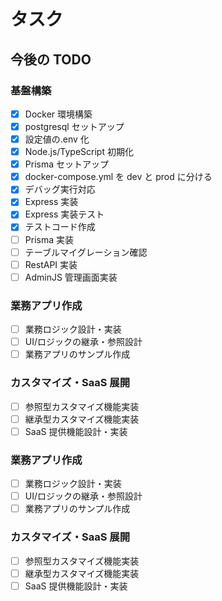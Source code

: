 # タスク

## 今後の TODO

### 基盤構築

- [x] Docker 環境構築
- [x] postgresql セットアップ
- [x] 設定値の.env 化
- [x] Node.js/TypeScript 初期化
- [x] Prisma セットアップ
- [x] docker-compose.yml を dev と prod に分ける
- [x] デバッグ実行対応
- [x] Express 実装
- [x] Express 実装テスト
- [x] テストコード作成
- [ ] Prisma 実装
- [ ] テーブルマイグレーション確認
- [ ] RestAPI 実装
- [ ] AdminJS 管理画面実装

### 業務アプリ作成

- [ ] 業務ロジック設計・実装
- [ ] UI/ロジックの継承・参照設計
- [ ] 業務アプリのサンプル作成

### カスタマイズ・SaaS 展開

- [ ] 参照型カスタマイズ機能実装
- [ ] 継承型カスタマイズ機能実装
- [ ] SaaS 提供機能設計・実装

### 業務アプリ作成

- [ ] 業務ロジック設計・実装
- [ ] UI/ロジックの継承・参照設計
- [ ] 業務アプリのサンプル作成

### カスタマイズ・SaaS 展開

- [ ] 参照型カスタマイズ機能実装
- [ ] 継承型カスタマイズ機能実装
- [ ] SaaS 提供機能設計・実装
